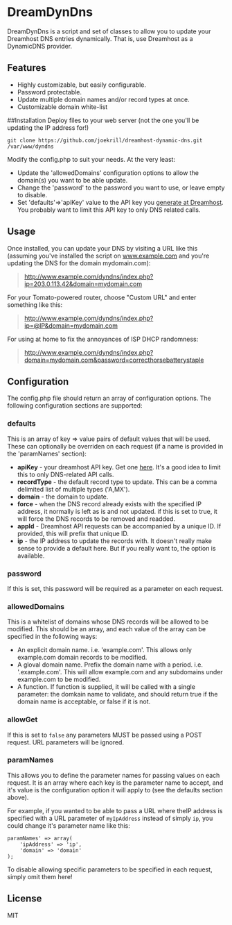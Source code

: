 # DreamDynDns

DreamDynDns is a script and set of classes to allow you to update your Dreamhost DNS entries dynamically. That is, use Dreamhost as a DynamicDNS provider.

## Features
* Highly customizable, but easily configurable.
* Password protectable.
* Update multiple domain names and/or record types at once.
* Customizable domain white-list

##Installation
Deploy files to your web server (not the one you'll be updating the IP address for!)

`git clone https://github.com/joekrill/dreamhost-dynamic-dns.git /var/www/dyndns`

Modify the config.php to suit your needs. At the very least:

* Update the 'allowedDomains' configuration options to allow the domain(s) you want to be able update.
* Change the 'password' to the password you want to use, or leave empty to disable.
* Set 'defaults'=>'apiKey' value to the API key you [generate at Dreamhost](https://panel.dreamhost.com/index.cgi?tree=home.api). You probably want to limit this API key to only DNS related calls.

## Usage

Once installed, you can update your DNS by visiting a URL like this (assuming you've installed the script on www.example.com and you're updating the DNS for the domain mydomain.com):

> http://www.example.com/dyndns/index.php?ip=203.0.113.42&domain=mydomain.com

For your Tomato-powered router, choose "Custom URL" and enter something like this:

> http://www.example.com/dyndns/index.php?ip=@IP&domain=mydomain.com

For using at home to fix the annoyances of ISP DHCP randomness:

> http://www.example.com/dyndns/index.php?domain=mydomain.com&password=correcthorsebatterystaple

## Configuration

The config.php file should return an array of configuration options.  The following configuration sections are supported:

### defaults
This is an array of key => value pairs of default values that will be used. These can optionally be overriden on each request (if a name is provided in the 'paramNames' section):

* __apiKey__ -  your dreamhost API key. Get one [here](https://panel.dreamhost.com/index.cgi?tree=home.api). It's a good idea to limit this to only DNS-related API calls. 
* __recordType__ - the default record type to update. This can be a comma delimited list of multiple types ('A,MX').
* __domain__ - the domain to update. 
* __force__ - when the DNS record already exists with the specified IP address, it normally is left as is and not updated. if this is set to true, it will force the DNS records to be removed and readded.
* __appId__ - Dreamhost API requests can be accompanied by a unique ID. If provided, this will prefix that unique ID.
* __ip__ - the IP address to update the records with. It doesn't really make sense to provide a default here. But if you really want to, the option is available.

### password
If this is set, this password will be required as a parameter on each request.

### allowedDomains
This is a whitelist of domains whose DNS records will be allowed to be modified. This should be an array, and each value of the array can be specified in the following ways:

* An explicit domain name. i.e. 'example.com'. This allows only example.com domain records to be modified.
* A gloval domain name. Prefix the domain name with a period. i.e. '.example.com'. This will allow example.com and any subdomains under example.com to be modified.
* A function. If function is supplied, it will be called with a single parameter: the domkain name to validate, and should return true if the domain name is acceptable, or false if it is not.
 
### allowGet
If this is set to `false` any parameters MUST be passed using a POST request. URL parameters will be ignored.

### paramNames
This allows you to define the parameter names for passing values on each request. It is an array where each key is the parameter name to accept, and it's value is the configuration option it will apply to (see the defaults section above).

For example, if you wanted to be able to pass a URL where theIP address is specified with a URL parameter of `myIpAddress` instead of simply `ip`, you could change it's parameter name like this:


    paramNames' => array(
        'ipAddress' => 'ip',
        'domain' => 'domain'
    );

To disable allowing specific parameters to be specified in each request, simply omit them here!

## License

MIT
